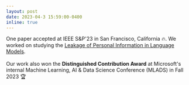 ```yaml
---
layout: post
date: 2023-04-3 15:59:00-0400
inline: true
---
```


One paper accepted at IEEE S&P'23 in San Francisco, California :fire:. We worked on studying the [Leakage of Personal Information in Language Models](https://arxiv.org/abs/2302.00539). 
<br><br>
Our work also won the <b>Distinguished Contribution Award</b> at Microsoft's internal Machine Learning, AI & Data Science Conference (MLADS)  in Fall 2023 🏆 



